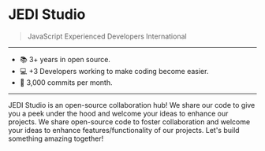 # JEDI Studio
> JavaScript Experienced Developers International

---

* :books: 3+ years in open source.
* :computer: +3 Developers working to make coding become easier.
* :office: 3,000 commits per month.

---

JEDI Studio is an open-source collaboration hub! We share our code to give you a peek under the hood and welcome your ideas to enhance our projects. We share open-source code to foster collaboration and welcome your ideas to enhance features/functionality of our projects. Let's build something amazing together!
